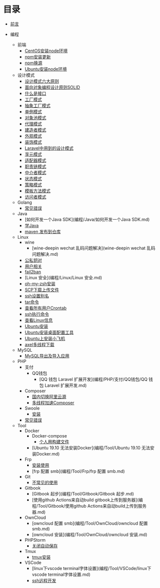 # 目录

* [前言](README.md)

* 编程
  * 前端
    * [CentOS安装node环境](编程/前端/CentOS安装node环境.md)
    * [npm安装更新](编程/前端/npm安装更新.md)
    * [npm换源](编程/前端/npm换源.md)
    * [Ubuntu安装node环境](编程/前端/Ubuntu安装node环境.md)
  * 设计模式
    * [设计模式六大原则](编程/DesignPatterns/设计模式六大原则.md)
    * [面向对象编程设计原则SOLID](编程/DesignPatterns/面向对象编程设计原则SOLID.md)
    * [什么是接口](编程/DesignPatterns/什么是接口.md)
    * [工厂模式](编程/DesignPatterns/工厂模式.md)
    * [抽象工厂模式](编程/DesignPatterns/抽象工厂模式.md)
    * [单例模式](编程/DesignPatterns/单例模式.md)
    * [对象池模式](编程/DesignPatterns/对象池模式.md)
    * [代理模式](编程/DesignPatterns/代理模式.md)
    * [建造者模式](编程/DesignPatterns/建造者模式.md)
    * [外观模式](编程/DesignPatterns/外观模式.md)
    * [装饰模式](编程/DesignPatterns/装饰模式.md)
    * [Laravel中用到的设计模式](编程/DesignPatterns/Laravel中用到的设计模式.md)
    * [享元模式](编程/DesignPatterns/享元模式.md)
    * [适配器模式](编程/DesignPatterns/适配器模式.md)
    * [职责链模式](编程/DesignPatterns/职责链模式.md)
    * [中介者模式](编程/DesignPatterns/中介者模式.md)
    * [状态模式](编程/DesignPatterns/状态模式.md)
    * [策略模式](编程/DesignPatterns/策略模式.md)
    * [模板方法模式](编程/DesignPatterns/模板方法模式.md)
    * [访问者模式](编程/DesignPatterns/访问者模式.md)
  * Golang
    * [常见错误](编程/Golang/常见错误)
  * Java
    * [如何开发一个Java SDK](编程/Java/如何开发一个Java SDK.md)
    * [学Java](编程/Java/学Java.md)
    * [maven 发布到仓库](编程/Java/maven发布到仓库.md)
  * Linux
    * wine
      * [wine-deepin wechat 乱码问题解决](wine-deepin wechat 乱码问题解决.md)
    * [公私钥对](编程/Linux/公私钥对.md)
    * [用户相关](编程/Linux/用户相关.md)
    * [fail2ban](编程/Linux/fail2ban.md)
    * [Linux 安全](编程/Linux/Linux 安全.md)
    * [oh-my-zsh安装](编程/Linux/oh-my-zsh安装.md)
    * [SCP下载上传文件](编程/Linux/SCP下载上传文件.md)
    * [ssh设置别名](编程/Linux/ssh设置别名.md)
    * [tar命令](编程/Linux/tar.md)
    * [查看所有用户Crontab](/编程/Linux/查看所有crontab.md)
    * [ssh执行命令](/编程/Linux/ssh执行命令.md)
    * [查看Linux信息](/编程/Linux/查看Linux信息.md)
    * [Ubuntu安装](/编程/Linux/Ubuntu安装.md)
    * [Ubuntu安装桌面配置工具](/编程/Linux/Ubuntu安装桌面配置工具.md)
    * [Ubuntu上安装小飞机](/编程/Linux/Ubuntu上安装小飞机.md)
    * [axel多线程下载](/编程/Linux/axel多线程下载.md)
  * MySQL
    * [MySQL导出及导入应用](编程/MySQL/MySQL导出及导入应用.md)
  * PHP
    * 支付
      * QQ钱包
        * [QQ 钱包 Laravel 扩展开发](编程/PHP/支付/QQ钱包/QQ 钱包 Laravel 扩展开发.md)
    * Composer
      * [国内切换阿里云源](编程/PHP/Composer/国内切换阿里云源.md)
      * [多线程加速Composer](编程/PHP/Composer/多线程下载加速Composer.md)
    * Swoole
      * [安装](编程/PHP/Swoole/安装.md)
    * [常见错误](编程/PHP/常见错误.md)
  * Tool
    * Docker
      * Docker-compose
        * [个人用构建文件](编程/Tool/Docker/Docker-Compose/个人用构建文件.md)
      * [Ubuntu 19.10 无法安装Docker](编程/Tool/Ubuntu 19.10 无法安装Docker.md)
    * Frp
      * [安装使用](编程/Tool/Frp/安装.md)
      * [frp 配置 smb](编程/Tool/Frp/frp 配置 smb.md)
    * Git
      * [不常见的使用](编程/Tool/Git/不常见的使用.md)
    * Gitbook
      * [Gitbook 起步](编程/Tool/Gitbook/Gitbook 起步.md)
      * [使用github Actions来自动build gitbook上传到服务器](编程/Tool/Gitbook/使用github Actions来自动build上传到服务器.md)
    * OwnCloud
      * [owncloud 配置 smb](编程/Tool/OwnCloud/owncloud 配置 smb.md)
      * [owncloud 安装](编程/Tool/OwnCloud/owncloud 安装.md)
    * PHPStorm
      * [关闭自动保存](编程/Tool/PHPStorm/关闭自动保存.md)
    * Tmux
      * [tmux安装](编程/Tool/Tmux/tmux安装.md)
    * VSCode
      * [linux下vscode terminal字体设置](编程/Tool/VSCode/linux下vscode terminal字体设置.md)
      * [ssh远程开发](编程/Tool/VSCode/ssh远程开发.md)
